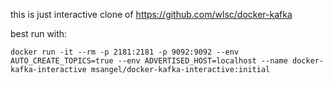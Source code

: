 this is just interactive clone of 
https://github.com/wlsc/docker-kafka

best run with: 
```shell script
docker run -it --rm -p 2181:2181 -p 9092:9092 --env AUTO_CREATE_TOPICS=true --env ADVERTISED_HOST=localhost --name docker-kafka-interactive msangel/docker-kafka-interactive:initial
```